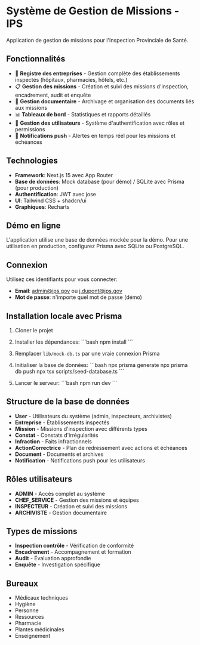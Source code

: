 # Système de Gestion de Missions - IPS

Application de gestion de missions pour l'Inspection Provinciale de Santé.

## Fonctionnalités

- 🏢 **Registre des entreprises** - Gestion complète des établissements inspectés (hôpitaux, pharmacies, hôtels, etc.)
- 📋 **Gestion des missions** - Création et suivi des missions d'inspection, encadrement, audit et enquête
- 📄 **Gestion documentaire** - Archivage et organisation des documents liés aux missions
- 📊 **Tableaux de bord** - Statistiques et rapports détaillés
- 👥 **Gestion des utilisateurs** - Système d'authentification avec rôles et permissions
- 🔔 **Notifications push** - Alertes en temps réel pour les missions et échéances

## Technologies

- **Framework**: Next.js 15 avec App Router
- **Base de données**: Mock database (pour démo) / SQLite avec Prisma (pour production)
- **Authentification**: JWT avec jose
- **UI**: Tailwind CSS + shadcn/ui
- **Graphiques**: Recharts

## Démo en ligne

L'application utilise une base de données mockée pour la démo. Pour une utilisation en production, configurez Prisma avec SQLite ou PostgreSQL.

## Connexion

Utilisez ces identifiants pour vous connecter:
- **Email**: admin@ips.gov ou j.dupont@ips.gov
- **Mot de passe**: n'importe quel mot de passe (démo)

## Installation locale avec Prisma

1. Cloner le projet
2. Installer les dépendances:
\`\`\`bash
npm install
\`\`\`

3. Remplacer `lib/mock-db.ts` par une vraie connexion Prisma
4. Initialiser la base de données:
\`\`\`bash
npx prisma generate
npx prisma db push
npx tsx scripts/seed-database.ts
\`\`\`

5. Lancer le serveur:
\`\`\`bash
npm run dev
\`\`\`

## Structure de la base de données

- **User** - Utilisateurs du système (admin, inspecteurs, archivistes)
- **Entreprise** - Établissements inspectés
- **Mission** - Missions d'inspection avec différents types
- **Constat** - Constats d'irrégularités
- **Infraction** - Faits infractionnels
- **ActionCorrectrice** - Plan de redressement avec actions et échéances
- **Document** - Documents et archives
- **Notification** - Notifications push pour les utilisateurs

## Rôles utilisateurs

- **ADMIN** - Accès complet au système
- **CHEF_SERVICE** - Gestion des missions et équipes
- **INSPECTEUR** - Création et suivi des missions
- **ARCHIVISTE** - Gestion documentaire

## Types de missions

- **Inspection contrôle** - Vérification de conformité
- **Encadrement** - Accompagnement et formation
- **Audit** - Évaluation approfondie
- **Enquête** - Investigation spécifique

## Bureaux

- Médicaux techniques
- Hygiène
- Personne
- Ressources
- Pharmacie
- Plantes médicinales
- Enseignement
